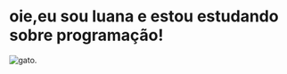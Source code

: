 # oie,eu sou luana e estou estudando sobre programação!
![gato](https://github.com/user-attachments/assets/0a67e40a-3bb3-4b9a-a06b-feaa421014f8).

